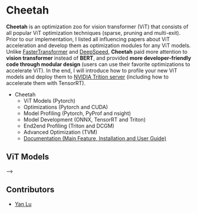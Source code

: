 # Cheetah
**Cheetah** is an optimization zoo for vision transformer (ViT) that consists of all popular ViT optimization techniques (sparse, pruning and multi-exit). Prior to our implementation, I listed all influencing papers about ViT acceleration and develop them as optimization modules for any ViT models. Unlike [FasterTransformer](https://github.com/NVIDIA/FasterTransformer) and [DeepSpeed](https://github.com/microsoft/DeepSpeed), **Cheetah** paid more attention to **vision transformer** instead of **BERT**, and provided **more developer-friendly code through modular design** (users can use their favorite optimizations to accelerate ViT). In the end, I will introduce how to profile your new ViT models and deploy them to [NVIDIA Trition server](https://github.com/triton-inference-server) (including how to accelerate them with TensorRT).
- Cheetah
  - ViT Models (Pytorch)
  - Optimizations (Pytorch and CUDA)
  - Model Profiling (Pytorch, PyProf and nsight)
  - Model Development (ONNX, TensorRT and Triton)
  - End2end Profiling (Triton and DCGM)
  - Advanced Optimization (TVM)
  - [Documentation (Main Feature, Installation and User Guide)](https://everlasting-message-968.notion.site/Engineering-Wiki-bec3a6d6e2e640368ee56e957f0b38cc)
 
## ViT Models
<!-- In the end, we also provide codes for speeding up training and inference on Pytorch and GPU (CUDA). -->
<!-- ## Installation and Documentation (Finished) -->
<!-- ### Docker  -->
<!-- ### Triton Installation (Docker mode) -->
<!-- ### Kubernetes (for scalability) -->
<!-- ## Code (TBD) -->
<!-- ## Paper (In progress) -->
<!-- ### Image Classification -->
<!-- ### Object Detection (In progress) -->
<!-- 1. [YOLOv4: Optimal Speed and Accuracy of Object Detection. In arXiv'2020.](https://arxiv.org/abs/2004.10934) [Official Code by Darknet (C)](https://github.com/AlexeyAB/darknet#how-to-use-on-the-command-line)
2. [YOLOv3: An Incremental Improvement. In arXiv'2018.](https://arxiv.org/abs/1804.02767) [Official Code by Darknet (C)](https://github.com/AlexeyAB/darknet#how-to-use-on-the-command-line) / [Unofficial Code by Pytorch (Python)](https://github.com/ultralytics/yolov3) - the most popular model in real-time object detection.

### Segmentation
### Tracking
<!-- #### Fast training and inference -->
<!-- ##### CPU -->
<!-- ##### GPU -->
<!-- ### Useful Tricks -->
<!-- 1. [Computation Reallocation for Object Detection. In ICLR'20.](https://iclr.cc/virtual_2020/poster_SkxLFaNKwB.html) --> -->
## Contributors
* [Yan Lu](https://sites.google.com/view/yanluhome)
